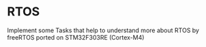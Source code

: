 # RTOS
Implement some Tasks that help to understand more about RTOS by freeRTOS ported on STM32F303RE (Cortex-M4)
